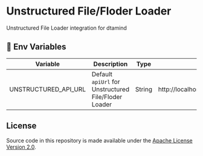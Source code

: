 # Unstructured File/Floder Loader

Unstructured File Loader integration for dtamind

## 🌱 Env Variables

| Variable             | Description                                          | Type   | Default                                  |
| -------------------- | ---------------------------------------------------- | ------ | ---------------------------------------- |
| UNSTRUCTURED_API_URL | Default `apiUrl` for Unstructured File/Floder Loader | String | http://localhost:8000/general/v0/general |

## License

Source code in this repository is made available under the [Apache License Version 2.0](https://github.com/dtamindAI/dtamind/blob/master/LICENSE.md).

